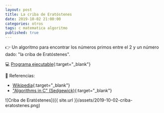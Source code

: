 ```yaml
---
layout: post
title: La criba de Eratóstenes
date: 2019-10-02 21:00:00
categories: otros
tags: c matematica algoritmo
published: true
---
```


👉 Un algoritmo para encontrar los números primos entre el 2 y un número dado: "la criba de Eratóstenes". 

💻 [Programa ejecutable](https://repl.it/@programacionde1/criba-de-eratostenes){:target="_blank"}

📌 Referencias:

- [Wikipedia](https://es.wikipedia.org/wiki/Criba_de_Erat%C3%B3stenes){:target="_blank"}
- ["Algorithms in C" (Sedgewick)](https://books.google.com.ar/books/about/Algorithms_in_C.html?id=Bf7XAAAAMAAJ){:target="_blank"}

![Criba de Eratóstenes]({{ site.url }}/assets/2019-10-02-criba-eratostenes.png)
